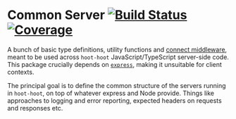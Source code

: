 # Common Server [![Build Status](https://travis-ci.org/hoot-hoot/common-server-js.svg?branch=master)](https://travis-ci.org/hoot-hoot/common-server-js) [![Coverage](https://codecov.io/gh/hoot-hoot/common-server-js/branch/master/graph/badge.svg)](https://codecov.io/gh/hoot-hoot/common-server-js)

A bunch of basic type definitions, utility functions and [connect middleware](https://github.com/senchalabs/connect), meant to be used across `hoot-hoot` JavaScript/TypeScript server-side code. This package crucially depends on [`express`](https://expressjs.com/), making it unsuitable for client contexts.

The principal goal is to define the common structure of the servers running in `hoot-hoot`, on top of whatever express and Node provide. Things like approaches to logging and error reporting, expected headers on requests and responses etc.
